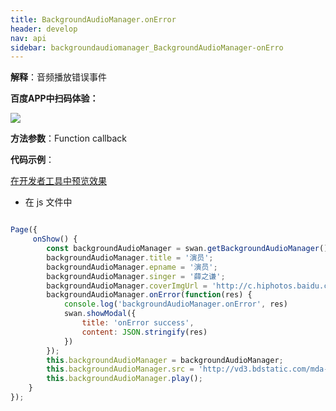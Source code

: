 ```yaml
---
title: BackgroundAudioManager.onError
header: develop
nav: api
sidebar: backgroundaudiomanager_BackgroundAudioManager-onErro
---
```




**解释**：音频播放错误事件

**百度APP中扫码体验：**

<img src="https://b.bdstatic.com/miniapp/assets/images/doc_demo/fragment_BackgroundAudioManagerOnError.png"  class="demo-qrcode-image" />


**方法参数**：Function callback

**代码示例**：

<a href="swanide://fragment/01475be361811871bf712ade8fe010881573422974213" title="在开发者工具中预览效果" target="_self">在开发者工具中预览效果</a>

* 在 js 文件中

```javascript

Page({
     onShow() {
        const backgroundAudioManager = swan.getBackgroundAudioManager();
        backgroundAudioManager.title = '演员';
        backgroundAudioManager.epname = '演员';
        backgroundAudioManager.singer = '薛之谦';
        backgroundAudioManager.coverImgUrl = 'http://c.hiphotos.baidu.com/super/pic/item/8b13632762d0f703e34c0f6304fa513d2797c597.jpg';
        backgroundAudioManager.onError(function(res) {
            console.log('backgroundAudioManager.onError', res)
            swan.showModal({
                title: 'onError success',
                content: JSON.stringify(res)
            })
        });
        this.backgroundAudioManager = backgroundAudioManager;
        this.backgroundAudioManager.src = 'http://vd3.bdstatic.com/mda-ic7mxzt5cvz6f4y5/mda-ic7mxzt5cvz6f4y5.mp3';
        this.backgroundAudioManager.play();
    }
});

```